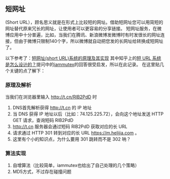 ## 短网址
(Short URL），顾名思义就是在形式上比较短的网址。借助短网址您可以用简短的网址替代原来冗长的网址，让使用者可以更容易的分享链接。
短网址服务，在微博应用中十分普遍，比如，当我们在腾讯、新浪微博发微博时有时发很长的网址连接，但由于微博只限制140个字，所以微博就自动把您发的长网址给转换成短网址了。

以下参考了：[短网址(short URL)系统的原理及其实现](https://hufangyun.com/2017/short-url/)
其中知乎上的[短 URL 系统是怎么设计的？](https://www.zhihu.com/question/29270034)提问中的[iammutex](https://www.zhihu.com/people/iammutex/activities)的回答很受启发，所以在此记录。
在这里贴几个关键的点了解下：
### 原理及解析
当我们在浏览器里输入 http://t.cn/RlB2PdD 时

 1. DNS首先解析获得 http://t.cn 的 IP 地址
 2. 当 DNS 获得 IP 地址以后（比如：74.125.225.72），会向这个地址发送 HTTP GET 请求，查询短码 RlB2PdD
 3. http://t.cn 服务器会通过短码 RlB2PdD 获取对应的长 URL
 4. 请求通过 HTTP 301 转到对应的长 URL https://m.helijia.com 。
 5. 这里有个小的知识点，为什么要用 301 跳转而不是 302 呐？

### 算法实现
 1. 自增算法（比较简单，iammutex也给出了自己处理的几个策略）
 2. MD5方式，不过存在碰撞问题